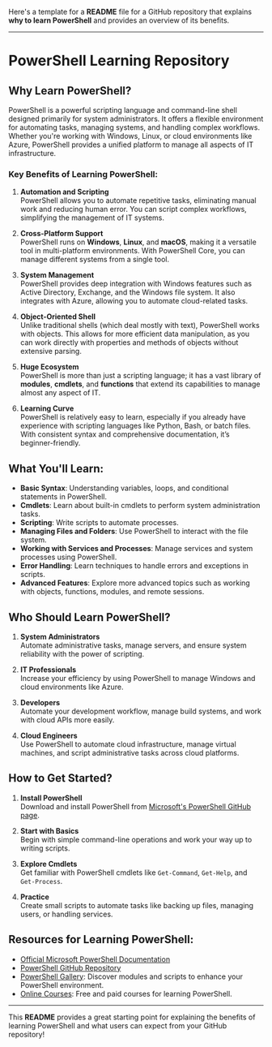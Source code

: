 Here's a template for a **README** file for a GitHub repository that explains **why to learn PowerShell** and provides an overview of its benefits.

---

# PowerShell Learning Repository

## Why Learn PowerShell?

PowerShell is a powerful scripting language and command-line shell designed primarily for system administrators. It offers a flexible environment for automating tasks, managing systems, and handling complex workflows. Whether you're working with Windows, Linux, or cloud environments like Azure, PowerShell provides a unified platform to manage all aspects of IT infrastructure.

### Key Benefits of Learning PowerShell:
1. **Automation and Scripting**  
   PowerShell allows you to automate repetitive tasks, eliminating manual work and reducing human error. You can script complex workflows, simplifying the management of IT systems.
   
2. **Cross-Platform Support**  
   PowerShell runs on **Windows**, **Linux**, and **macOS**, making it a versatile tool in multi-platform environments. With PowerShell Core, you can manage different systems from a single tool.

3. **System Management**  
   PowerShell provides deep integration with Windows features such as Active Directory, Exchange, and the Windows file system. It also integrates with Azure, allowing you to automate cloud-related tasks.
   
4. **Object-Oriented Shell**  
   Unlike traditional shells (which deal mostly with text), PowerShell works with objects. This allows for more efficient data manipulation, as you can work directly with properties and methods of objects without extensive parsing.

5. **Huge Ecosystem**  
   PowerShell is more than just a scripting language; it has a vast library of **modules**, **cmdlets**, and **functions** that extend its capabilities to manage almost any aspect of IT.

6. **Learning Curve**  
   PowerShell is relatively easy to learn, especially if you already have experience with scripting languages like Python, Bash, or batch files. With consistent syntax and comprehensive documentation, it’s beginner-friendly.

## What You'll Learn:
- **Basic Syntax**: Understanding variables, loops, and conditional statements in PowerShell.
- **Cmdlets**: Learn about built-in cmdlets to perform system administration tasks.
- **Scripting**: Write scripts to automate processes.
- **Managing Files and Folders**: Use PowerShell to interact with the file system.
- **Working with Services and Processes**: Manage services and system processes using PowerShell.
- **Error Handling**: Learn techniques to handle errors and exceptions in scripts.
- **Advanced Features**: Explore more advanced topics such as working with objects, functions, modules, and remote sessions.

## Who Should Learn PowerShell?

1. **System Administrators**  
   Automate administrative tasks, manage servers, and ensure system reliability with the power of scripting.

2. **IT Professionals**  
   Increase your efficiency by using PowerShell to manage Windows and cloud environments like Azure.

3. **Developers**  
   Automate your development workflow, manage build systems, and work with cloud APIs more easily.

4. **Cloud Engineers**  
   Use PowerShell to automate cloud infrastructure, manage virtual machines, and script administrative tasks across cloud platforms.

## How to Get Started?

1. **Install PowerShell**  
   Download and install PowerShell from [Microsoft's PowerShell GitHub page](https://github.com/PowerShell/PowerShell).

2. **Start with Basics**  
   Begin with simple command-line operations and work your way up to writing scripts.

3. **Explore Cmdlets**  
   Get familiar with PowerShell cmdlets like `Get-Command`, `Get-Help`, and `Get-Process`.

4. **Practice**  
   Create small scripts to automate tasks like backing up files, managing users, or handling services.

## Resources for Learning PowerShell:

- [Official Microsoft PowerShell Documentation](https://learn.microsoft.com/en-us/powershell/)
- [PowerShell GitHub Repository](https://github.com/PowerShell/PowerShell)
- [PowerShell Gallery](https://www.powershellgallery.com/): Discover modules and scripts to enhance your PowerShell environment.
- [Online Courses](https://learn.microsoft.com/en-us/training/browse/?products=powershell): Free and paid courses for learning PowerShell.

---

This **README** provides a great starting point for explaining the benefits of learning PowerShell and what users can expect from your GitHub repository!
